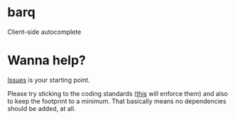 barq
====

Client-side autocomplete

Wanna help?
===========

[Issues](https://github.com/joaocunha/barq/issues) is your starting point.

Please try sticking to the coding standards ([this](https://github.com/joaocunha/barq/issues/25) will enforce them) and also to keep the footprint to a minimum. That basically means no dependencies should be added, at all.
